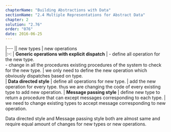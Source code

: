 ```yaml
---
chapterName: "Building Abstractions with Data"
sectionName: "2.4 Multiple Representations for Abstract Data"
chapter: 2
solution: "2.76"
order: "076"
date: 2016-06-25
---
```


|---
|| new types | new operations  
|:-:
| **Generic operations with explicit dispatch** | - define all operation for the new type. <br/> - change in all the procedures existing procedures of the system to check for the new type.  | we only need to define the new operation which obviously dispatches based on type.  
| **Data directed style** | define all operations for new type. | add the new operation for every type. thus we are changing the code of every existing type to add new operation. 
| **Message passing style** | define new type to return a procedure that can except messages corresponding to each type. | we need to change existing types to accept message corresponding to new operation.


Data directed style and Message passing style both are almost same and require equal amount of changes for new types or new operations.

